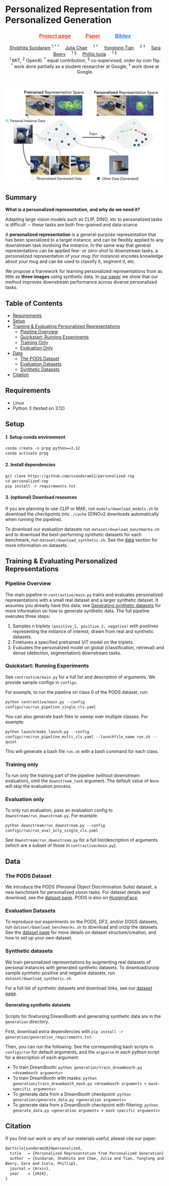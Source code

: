 # Personalized Representation from Personalized Generation

<h3 align="center"><a href="https://personalized-rep.github.io" style="color: #E34F26;">Project page</a>&nbsp&nbsp&nbsp&nbsp&nbsp&nbsp&nbsp&nbsp&nbsp&nbsp&nbsp
  <a href="https://example2.com" style="color: #E34F26;">Paper</a>&nbsp&nbsp&nbsp&nbsp&nbsp&nbsp&nbsp&nbsp&nbsp&nbsp&nbsp
<a href="#citation" style="color: #2088FF;">Bibtex</a><br></h3>

<p align="center">
<a href="https://ssundaram21.github.io" a href="center">Shobhita Sundaram</a> <sup>1</sup> <sup>*</sup> <sup>†</sup>
<a href="https://juliachae.github.io" style="margin: 0 15px; text-decoration">Julia Chae</a> <sup>1</sup> <sup>*</sup> 
<a href="https://people.csail.mit.edu/yonglong/" style="margin: 0 15px; text-decoration">Yonglong Tian</a> <sup>2</sup> <sup>‡</sup> 
<a href="https://beerys.github.io" style="margin: 0 15px; text-decoration">Sara Beery</a> <sup>1</sup> <sup>§</sup> 
<a href="http://web.mit.edu/phillipi/" style="margin: 0 15px; text-decoration">Phillip Isola</a> <sup>1</sup> <sup>§</sup> 
<br>
<sup>1</sup> MIT, <sup>2</sup> OpenAI.
<sup>*</sup> equal contribution, <sup>§</sup> co-supervised; order by coin flip.
<br>
<sup>†</sup> work done partially as a student researcher at Google, <sup>‡</sup> work done at Google.
</p>
<br>

![teaser](assets/teaser.jpg)

## Summary
**What is a personalized representation, and why do we need it?**

Adapting large vision models such as CLIP, DINO, etc to personalized tasks is difficult -- these tasks are both fine-grained and data-scarce.

A **personalized representation** is a general-purpose representation that has been specialized to a target instance, and can be flexibly applied to any downstream task involving the instance. In the same way that general representations can be applied few- or zero-shot to downstream tasks, a personalized representation of your mug (for instance) encodes knowledge about your mug and can be used to classify it, segment it, etc.

We propose a framework for learning personalized representations from as little as **three images** using synthetic data. In [our paper](#link) we show that our method improves downstream performance across diverse personalized tasks.

## Table of Contents
* [Requirements](#requirements)
* [Setup](#setup)
* [Training & Evaluating Personalized Representations](#training--evaluating-personalized-representations)
  * [Pipeline Overview](#pipeline-overview)
  * [Quickstart: Running Experiments](#quickstart-running-experiments)
  * [Training Only](#training-only)
  * [Evaluation Only](#evaluation-only)
* [Data](#data)
  * [The PODS Dataset](#the-pods-dataset)
  * [Evaluation Datasets](#evaluation-datasets)
  * [Synthetic Datasets](#synthetic-datasets)
* [Citation](#citation)

## Requirements
- Linux
- Python 3 (tested on 3.12)

## Setup
#### 1. Setup conda environment
```
conda create -n prpg python==3.12
conda activate prpg
```

#### 2. Install dependencies
```
git clone https://github.com/ssundaram21/personalized-rep
cd personalized-rep
pip install -r requirements.txt
```

#### 3. (optional) Download resources
If you are planning to use CLIP or MAE, run `models/download_models.sh` to download the checkpoints into `./cache` (DINOv2 downloads automatically when running the pipeline).

To download our evaluation datasets run `dataset/download_benchmarks.sh` and to download the best-performing synthetic datasets for each benchmark, run `dataset/download_synthetic.sh`. See the [data](#data) section for more information on datasets.

## Training & Evaluating Personalized Representations

### Pipeline Overview
The main pipeline in `contrastive/main.py` trains and evaluates personalized representations with a small real dataset and a larger synthetic dataset. It assumes you already have this data; see [Generating synthetic datasets](#generating-synthetic-datasets) for more information on how to generate synthetic data. The full pipeline executes three steps:

1. Samples $n$ triplets `(positive_1, positive_2, negative)` with positives representing the instance of interest, drawn from real and synthetic datasets.
2. Finetunes a specified pretrained ViT model on the triplets.
3. Evaluates the personalized model on global (classification, retrieval) and dense (detection, segmentation) downstream tasks.

### Quickstart: Running Experiments

See `contrastive/main.py` for a full list and description of arguments. We provide sample configs in `configs`. 

For example, to run the pipeline on class 0 of the PODS dataset, run:
```
python contrastive/main.py --config configs/run/run_pipeline_single_cls.yaml
```

You can also generate bash files to sweep over multiple classes. For example:
```
python launch/make_launch.py --config configs/run/run_pipeline_multi_cls.yaml --launchfile_name run.sh --quiet
```
This will generate a bash file `run.sh` with a bash command for each class.

### Training only
To run only the training part of the pipeline (without downstream evaluation), omit the `downstream_task` argument. The default value of `None` will skip the evaluation process.

### Evaluation only
To only run evaluation, pass an evaluation config to `downstream/run_downstream.py`. For example:
```
python downstream/run_downstream.py --config configs/run/run_eval_only_single_cls.yaml
``` 
See `downstream/run_downstream.py` for a full list/description of arguments (which are a subset of those in `contrastive/main.py`).

## Data

### The PODS Dataset
We introduce the PODS (Personal Object Discrimination Suite) dataset, a new benchmark for personalized vision tasks. For dataset details and download, see the [dataset page](). PODS is also on [HuggingFace](https://huggingface.co/datasets/chaenayo/PODS).

### Evaluation Datasets
To reproduce our experiments on the PODS, DF2, and/or DOGS datasets, run `dataset/download_benchmarks.sh` to download and unzip the datasets. See the [dataset page](https://github.com/ssundaram21/personalized-rep/tree/main/dataset) for more details on dataset structure/creation, and how to set up your own dataset.

### Synthetic datasets
We train personalized representations by augmenting real datasets of personal instances with generated synthetic datasets. To download/unzip sample synthetic positive and negative datasets, run `dataset/download_synthetic.sh`.

For a full list of synthetic datasets and download links, see our [dataset page](https://github.com/ssundaram21/personalized-rep/tree/main/dataset).

#### Generating synthetic datasets
Scripts for finetuning DreamBooth and generating synthetic data are in the `generation` directory.

First, download extra dependencies with `pip install -r generation/generation_requirements.txt`.

Then, you can run the following. See the corresponding bash scripts in `configs/run` for default arguments, and the `argparse` in each python script for a description of each argument:
* To train DreamBooth: `python generation/train_dreambooth.py <dreambooth arguments>`
* To train DreamBooth with masks: `python generation/train_dreambooth_mask.py <dreambooth arguments + mask-specific arguments>`
* To generate data from a DreamBooth checkpoint: `python generation/generate_data.py <generation arguments>`
* To generate data from a DreamBooth checkpoint with filtering: `python generate_data.py <generation arguments + mask-specific arguments>`

## Citation
If you find our work or any of our materials useful, please cite our paper:
```
@article{sundaram2024personalized,
  title   = {Personalized Representation from Personalized Generation}
  author  = {Sundaram, Shobhita and Chae, Julia and Tian, Yonglong and Beery, Sara and Isola, Phillip},
  journal = {Arxiv},
  year    = {2024},
}
```
            
